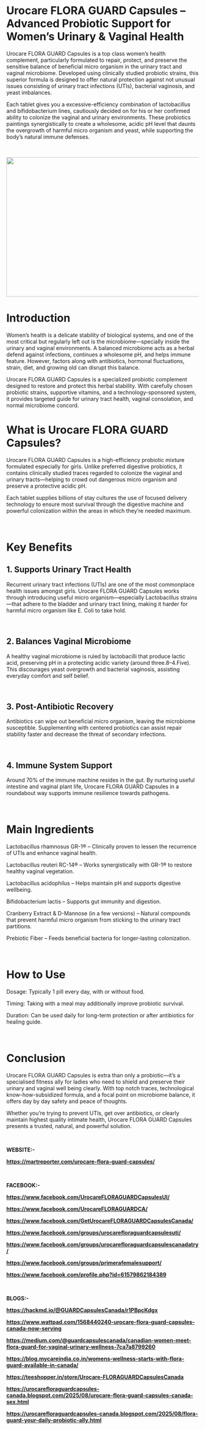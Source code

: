 <h1>Urocare FLORA GUARD Capsules &ndash; Advanced Probiotic Support for Women&rsquo;s Urinary &amp; Vaginal Health</h1>
<p>Urocare FLORA GUARD Capsules is a top class women&rsquo;s health complement, particularly formulated to repair, protect, and preserve the sensitive balance of beneficial micro organism in the urinary tract and vaginal microbiome. Developed using clinically studied probiotic strains, this superior formula is designed to offer natural protection against not unusual issues consisting of urinary tract infections (UTIs), bacterial vaginosis, and yeast imbalances.</p>
<p>Each tablet gives you a excessive-efficiency combination of lactobacillus and bifidobacterium lines, cautiously decided on for his or her confirmed ability to colonize the vaginal and urinary environments. These probiotics paintings synergistically to create a wholesome, acidic pH level that daunts the overgrowth of harmful micro organism and yeast, while supporting the body&rsquo;s natural immune defenses.</p>
<p>&nbsp;</p>
<p><a href="https://martreporter.com/urocare-flora-guard-capsules-buy/"><img src="https://json.commudle.com/rails/active_storage/blobs/redirect/eyJfcmFpbHMiOnsibWVzc2FnZSI6IkJBaHBBNUtZQkE9PSIsImV4cCI6bnVsbCwicHVyIjoiYmxvYl9pZCJ9fQ==--91fe37bf1cd61240b35bbefd4abcc29529afadeb/Urocare-FLORA-GUARD-Capsules-Australia%20(1).png" alt="" width="789" height="365" /></a></p>
<h1><strong>Introduction</strong></h1>
<p>Women&rsquo;s health is a delicate stability of biological systems, and one of the most critical but regularly left out is the microbiome&mdash;specially inside the urinary and vaginal environments. A balanced microbiome acts as a herbal defend against infections, continues a wholesome pH, and helps immune feature. However, factors along with antibiotics, hormonal fluctuations, strain, diet, and growing old can disrupt this balance.</p>
<p>Urocare FLORA GUARD Capsules is a specialized probiotic complement designed to restore and protect this herbal stability. With carefully chosen probiotic strains, supportive vitamins, and a technology-sponsored system, it provides targeted guide for urinary tract health, vaginal consolation, and normal microbiome concord.</p>
<h1>What is Urocare FLORA GUARD Capsules?</h1>
<p>Urocare FLORA GUARD Capsules is a high-efficiency probiotic mixture formulated especially for girls. Unlike preferred digestive probiotics, it contains clinically studied traces regarded to colonize the vaginal and urinary tracts&mdash;helping to crowd out dangerous micro organism and preserve a protective acidic pH.</p>
<p>Each tablet supplies billions of stay cultures the use of focused delivery technology to ensure most survival through the digestive machine and powerful colonization within the areas in which they&rsquo;re needed maximum.</p>
<p>&nbsp;</p>
<h1>Key Benefits</h1>
<h2>1. Supports Urinary Tract Health</h2>
<p>Recurrent urinary tract infections (UTIs) are one of the most commonplace health issues amongst girls. Urocare FLORA GUARD Capsules works through introducing useful micro organism&mdash;especially Lactobacillus strains&mdash;that adhere to the bladder and urinary tract lining, making it harder for harmful micro organism like E. Coli to take hold.</p>
<p>&nbsp;</p>
<h2>2. Balances Vaginal Microbiome</h2>
<p>A healthy vaginal microbiome is ruled by lactobacilli that produce lactic acid, preserving pH in a protecting acidic variety (around three.8&ndash;4.Five). This discourages yeast overgrowth and bacterial vaginosis, assisting everyday comfort and self belief.</p>
<p>&nbsp;</p>
<h2>3. Post-Antibiotic Recovery</h2>
<p>Antibiotics can wipe out beneficial micro organism, leaving the microbiome susceptible. Supplementing with centered probiotics can assist repair stability faster and decrease the threat of secondary infections.</p>
<p>&nbsp;</p>
<h2>4. Immune System Support</h2>
<p>Around 70% of the immune machine resides in the gut. By nurturing useful intestine and vaginal plant life, Urocare FLORA GUARD Capsules in a roundabout way supports immune resilience towards pathogens.</p>
<p>&nbsp;</p>
<h1>Main Ingredients</h1>
<p>Lactobacillus rhamnosus GR-1&reg; &ndash; Clinically proven to lessen the recurrence of UTIs and enhance vaginal health.</p>
<p>Lactobacillus reuteri RC-14&reg; &ndash; Works synergistically with GR-1&reg; to restore healthy vaginal vegetation.</p>
<p>Lactobacillus acidophilus &ndash; Helps maintain pH and supports digestive wellbeing.</p>
<p>Bifidobacterium lactis &ndash; Supports gut immunity and digestion.</p>
<p>Cranberry Extract &amp; D-Mannose (in a few versions) &ndash; Natural compounds that prevent harmful micro organism from sticking to the urinary tract partitions.</p>
<p>Prebiotic Fiber &ndash; Feeds beneficial bacteria for longer-lasting colonization.</p>
<p>&nbsp;</p>
<h1>How to Use</h1>
<p>Dosage: Typically 1 pill every day, with or without food.</p>
<p>Timing: Taking with a meal may additionally improve probiotic survival.</p>
<p>Duration: Can be used daily for long-term protection or after antibiotics for healing guide.</p>
<p>&nbsp;</p>
<h1>Conclusion</h1>
<p>Urocare FLORA GUARD Capsules is extra than only a probiotic&mdash;it&rsquo;s a specialised fitness ally for ladies who need to shield and preserve their urinary and vaginal well being clearly. With top notch traces, technological know-how-subsidized formula, and a focal point on microbiome balance, it offers day by day safety and peace of thoughts.</p>
<p>Whether you&rsquo;re trying to prevent UTIs, get over antibiotics, or clearly maintain highest quality intimate health, Urocare FLORA GUARD Capsules presents a trusted, natural, and powerful solution.</p>
<p>&nbsp;</p>
<p><strong>WEBSITE:-</strong></p>
<p><strong><a href="https://martreporter.com/urocare-flora-guard-capsules/">https://martreporter.com/urocare-flora-guard-capsules/</a></strong></p>
<p>&nbsp;</p>
<p><strong>FACEBOOK:-</strong></p>
<p><strong><a href="https://www.facebook.com/UrocareFLORAGUARDCapsulesUI/">https://www.facebook.com/UrocareFLORAGUARDCapsulesUI/</a></strong></p>
<p><strong><a href="https://www.facebook.com/UrocareFLORAGUARDCA/">https://www.facebook.com/UrocareFLORAGUARDCA/</a></strong></p>
<p><strong><a href="https://www.facebook.com/GetUrocareFLORAGUARDCapsulesCanada/">https://www.facebook.com/GetUrocareFLORAGUARDCapsulesCanada/</a></strong></p>
<p><strong><a href="https://www.facebook.com/groups/urocarefloraguardcapsulesuti/">https://www.facebook.com/groups/urocarefloraguardcapsulesuti/</a></strong></p>
<p><strong><a href="https://www.facebook.com/groups/urocarefloraguardcapsulescanadatry/">https://www.facebook.com/groups/urocarefloraguardcapsulescanadatry/</a></strong></p>
<p><strong><a href="https://www.facebook.com/groups/primerafemalesupport/">https://www.facebook.com/groups/primerafemalesupport/</a></strong></p>
<p><strong><a href="https://www.facebook.com/profile.php?id=61579862184389">https://www.facebook.com/profile.php?id=61579862184389</a></strong></p>
<p>&nbsp;</p>
<p><strong>BLOGS:-</strong></p>
<p><strong><a href="https://hackmd.io/@GUARDCapsulesCanada/r1PBpcKdgx">https://hackmd.io/@GUARDCapsulesCanada/r1PBpcKdgx</a></strong></p>
<p><strong><a href="https://www.wattpad.com/1568440240-urocare-flora-guard-capsules-canada-now-serving">https://www.wattpad.com/1568440240-urocare-flora-guard-capsules-canada-now-serving</a></strong></p>
<p><strong><a href="https://medium.com/@guardcapsulescanada/canadian-women-meet-flora-guard-for-vaginal-urinary-wellness-7ca7a8799260">https://medium.com/@guardcapsulescanada/canadian-women-meet-flora-guard-for-vaginal-urinary-wellness-7ca7a8799260</a></strong></p>
<p><strong><a href="https://blog.mycareindia.co.in/womens-wellness-starts-with-flora-guard-available-in-canada/">https://blog.mycareindia.co.in/womens-wellness-starts-with-flora-guard-available-in-canada/</a></strong></p>
<p><strong><a href="https://teeshopper.in/store/Urocare-FLORAGUARDCapsulesCanada">https://teeshopper.in/store/Urocare-FLORAGUARDCapsulesCanada</a></strong></p>
<p><strong><a href="https://urocarefloraguardcapsules-canada.blogspot.com/2025/08/urocare-flora-guard-capsules-canada-sex.html">https://urocarefloraguardcapsules-canada.blogspot.com/2025/08/urocare-flora-guard-capsules-canada-sex.html</a></strong></p>
<p><strong><a href="https://urocarefloraguardcapsules-canada.blogspot.com/2025/08/flora-guard-your-daily-probiotic-ally.html">https://urocarefloraguardcapsules-canada.blogspot.com/2025/08/flora-guard-your-daily-probiotic-ally.html</a></strong></p>
